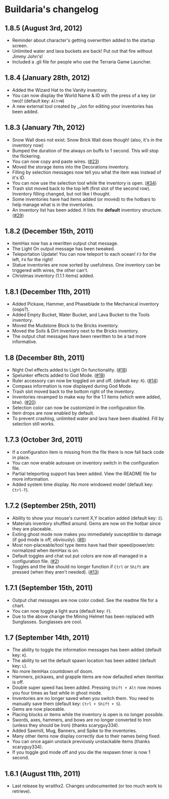 Buildaria's changelog
===================

1.8.5 (August 3rd, 2012)
-------------------------------------------------
* Reminder about character's getting overwritten added to the startup screen.
* Unlimited water and lava buckets are back! Put out that fire without Jimmy John's!
* Included a .gli file for people who use the Terraria Game Launcher.


1.8.4 (January 28th, 2012)
-------------------------------------------------
* Added the Wizard Hat to the Vanity inventory.
* You can now display the World Name & ID with the press of a key (or two)! (default key: `Alt+W`)
* A new external tool created by _Jon for editing your inventories has been added.


1.8.3 (January 7th, 2012)
-------------------------------------------------
* Snow Wall does not exist. Snow Brick Wall does though! (also, it's in the inventory now)
* Bumped the duration of the always on buffs to 1 second. This will stop the flickering.
* You can now copy and paste wires. ([#23](https://github.com/septor/Buildaria/issues/23))
* Moved the storage items into the Decorations inventory.
* Filling by selection messages now tell you what the item was instead of it's ID.
* You can now use the selection tool while the inventory is open. ([#34](https://github.com/septor/Buildaria/issues/34))
* Trash slot moved back to the top left (first slot of the second row). Inventory filling changed, but not like I thought.
* Some inventories have had items added (or moved) to the hotbars to help manage what is in the inventories.
* An inventory list has been added. It lists the **default** inventory structure. ([#29](https://github.com/septor/Buildaria/issues/29))


1.8.2 (December 15th, 2011)
-------------------------------------------------
* itemHax now has a rewritten output chat message.
* The Light On output message has been tweaked.
* Teleportation Update! You can now teleport to each ocean! `F3` for the left, `F4` for the right!
* Statue inventories are now sorted by usefulness. One inventory can be triggered with wires, the other can't.
* Christmas inventory (1.1.1 items) added.


1.8.1 (December 11th, 2011)
-------------------------------------------------
* Added Pickaxe, Hammer, and Phaseblade to the Mechanical inventory (oops?).
* Added Empty Bucket, Water Bucket, and Lava Bucket to the Tools inventory.
* Moved the Mudstone Block to the Bricks inventory.
* Moved the Soils & Dirt inventory next to the Bricks inventory.
* The output chat messages have been rewritten to be a tad more informative.


1.8 (December 8th, 2011)
-------------------------------------------------
* Night Owl effects added to Light On functionality. ([#18](https://github.com/septor/Buildaria/issues/18))
* Spelunker effects added to God Mode. ([#18](https://github.com/septor/Buildaria/issues/18))
* Ruler accessory can now be toggled on and off. (default key: `R`). ([#14](https://github.com/septor/Buildaria/issues/14))
* Compass information is now displayed during God Mode.
* Trash slot moved back to the bottom right of the inventory.
* Inventories revamped to make way for the 1.1 items (which were added, btw). ([#20](https://github.com/septor/Buildaria/issues/20))
* Selection color can now be customized in the configuration file.
* Item drops are now enabled by default.
* To prevent crashing, unlimited water and lava have been disabled. Fill by selection still works.


1.7.3 (October 3rd, 2011)
-------------------------------------------------
* If a configuration item is missing from the file there is now fall back code in place.
* You can now enable autosave on inventory switch in the configuration file.
* Partial teleporting support has been added. View the README file for more information.
* Added system time display. No more windowed mode! (default key: `Ctrl-T`).


1.7.2 (September 25th, 2011)
-------------------------------------------------
* Ability to show your mouse's current X,Y location added (default key: `I`).
* Materials inventory shuffled around. Gems are now on the hotbar since they are placeable.
* Exiting ghost mode now makes you immediately susceptible to damage (if god mode is off, obviously). ([#6](https://github.com/septor/Buildaria/issues/6))
* Most non-placeable/tool type items have had their speed/power/etc normalized when itemHax is on.
* Default toggles and chat out put colors are now all managed in a configuration file. ([#2](https://github.com/septor/Buildaria/issues/2))
* Toggles and the like should no longer function if `Ctrl` or `Shift` are pressed (when they aren't needed). ([#13](https://github.com/septor/Buildaria/issues/13))


1.7.1 (September 15th, 2011)
-------------------------------------------------
* Output chat messages are now color coded. See the readme file for a chart.
* You can now toggle a light aura (default key: `F`).
* Due to the above change the Mining Helmet has been replaced with Sunglasses. Sunglasses are cool.


1.7 (September 14th, 2011)
-------------------------------------------------
* The ability to toggle the information messages has been added (default key: `K`).
* The ability to set the default spawn location has been added (default key: `L`).
* No more itemHax countdown of doom.
* Hammers, pickaxes, and grapple items are now defaulted when itemHax is off.
* Double super speed has been added. Pressing `Shift + Alt` now moves you four times as fast while in ghost mode.
* Inventories are no longer saved when you switch them. You need to manually save them (default key: `Ctrl + Shift + S`).
* Gems are now placeable.
* Placing blocks or items while the inventory is open is no longer possible.
* Swords, axes, hammers, and bows are no longer converted to Iron (unless they should be Iron) (thanks scaryguy334).
* Added Sawmill, Mug, Banners, and Spike to the inventories.
* Many other items now display correctly due to their names being fixed.
* You can once again unstack previously unstackable items (thanks scaryguy334).
* If you toggle god mode off and you die the respawn timer is now 1 second.


1.6.1 (August 11th, 2011)
-------------------------------------------------
* Last release by wraithx2. Changes undocumented (or too much work to retrieve).